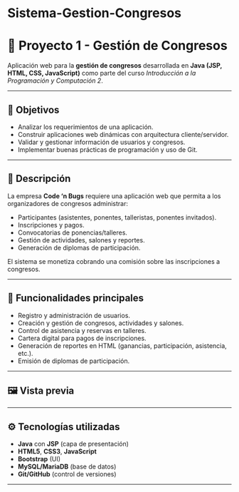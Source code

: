 # Sistema-Gestion-Congresos


# 📌 Proyecto 1 - Gestión de Congresos

Aplicación web para la **gestión de congresos** desarrollada en **Java (JSP, HTML, CSS, JavaScript)** como parte del curso *Introducción a la Programación y Computación 2*.

---

## 🎯 Objetivos
- Analizar los requerimientos de una aplicación.
- Construir aplicaciones web dinámicas con arquitectura cliente/servidor.
- Validar y gestionar información de usuarios y congresos.
- Implementar buenas prácticas de programación y uso de Git.

---

## 📝 Descripción
La empresa **Code ‘n Bugs** requiere una aplicación web que permita a los organizadores de congresos administrar:
- Participantes (asistentes, ponentes, talleristas, ponentes invitados).
- Inscripciones y pagos.
- Convocatorias de ponencias/talleres.
- Gestión de actividades, salones y reportes.
- Generación de diplomas de participación.

El sistema se monetiza cobrando una comisión sobre las inscripciones a congresos.

---

## 📂 Funcionalidades principales
- Registro y administración de usuarios.
- Creación y gestión de congresos, actividades y salones.
- Control de asistencia y reservas en talleres.
- Cartera digital para pagos de inscripciones.
- Generación de reportes en HTML (ganancias, participación, asistencia, etc.).
- Emisión de diplomas de participación.

---

## 🖼️ Vista previa

---

## ⚙️ Tecnologías utilizadas
- **Java** con **JSP** (capa de presentación)
- **HTML5**, **CSS3**, **JavaScript**
- **Bootstrap** (UI)
- **MySQL/MariaDB** (base de datos)
- **Git/GitHub** (control de versiones)

---

